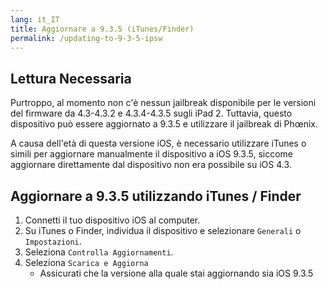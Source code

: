 ```yaml
---
lang: it_IT
title: Aggiornare a 9.3.5 (iTunes/Finder)
permalink: /updating-to-9-3-5-ipsw
---
```


## Lettura Necessaria

Purtroppo, al momento non c'è nessun jailbreak disponibile per le versioni del firmware da 4.3-4.3.2 e 4.3.4-4.3.5 sugli iPad 2. Tuttavia, questo dispositivo può essere aggiornato a 9.3.5 e utilizzare il jailbreak di Phœnix.

A causa dell'età di questa versione iOS, è necessario utilizzare iTunes o simili per aggiornare manualmente il dispositivo a iOS 9.3.5, siccome aggiornare direttamente dal dispositivo non era possibile su iOS 4.3.

## Aggiornare a 9.3.5 utilizzando iTunes / Finder

1. Connetti il tuo dispositivo iOS al computer.
1. Su iTunes o Finder, individua il dispositivo e selezionare `Generali` o `Impostazioni`.
1. Seleziona `Controlla Aggiornamenti`.
1. Seleziona `Scarica e Aggiorna`
    - Assicurati che la versione alla quale stai aggiornando sia iOS 9.3.5